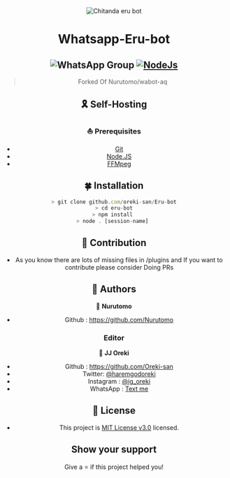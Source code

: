 <div align="center">
<img src="https://i.imgur.com/4tRKOcz.png" 
alt="Chitanda eru bot" border="0">


# **Whatsapp-Eru-bot**


##  ![WhatsApp Group](https://img.shields.io/badge/WhatsApp-25D366?style=for-the-badge&logo=whatsapp&logoColor=white) [![NodeJs](https://img.shields.io/badge/Node.js-43853D?style=for-the-badge&logo=node.js&logoColor=white)](https://nodejs.org/en/)

> Forked Of Nurutomo/wabot-aq 

## 🎗 Self-Hosting

### ⛵ Prerequisites 

- [Git](https://git-scm.com/) 
- [Node.JS](https://nodejs.org/en/) 
- [FFMpeg](https://ffmpeg.org/download.html)
 
 ## 🍀 Installation
 
 
 ```js 
 > git clone github.com/oreki-san/Eru-bot
 > cd eru-bot
 > npm install 
 > node . [session-name] 
 ```
 ##  🌝 **Contribution**
 
 - As you know there are lots of missing files in /plugins and If you want to contribute please consider Doing PRs
 
 
 ## 👥 Authors
 
 👤 **Nurutomo**
 
 * Github : https://github.com/Nurutomo
 
 ### Editor 
 👤  **JJ Oreki**
* Github : https://github.com/Oreki-san
* Twitter: [@haremgodoreki](https://twitter.com/@haremgodoreki)
* Instagram : [@ig_oreki](https://instagram.com/ig_oreki)
* WhatsApp : [Text me](wa.me/919002370263)



## 📝 License 

+ This project is [MIT License v3.0](https://github.com/Oreki-san/Eru-Bot/blob/main/LICENSE) licensed. 



## Show your support 

Give a ⭐️ if this project helped you!
